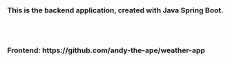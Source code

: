 ### This is the backend application, created with Java Spring Boot.
<br>
<br>
<h3>
Frontend: https://github.com/andy-the-ape/weather-app 
</h3>
